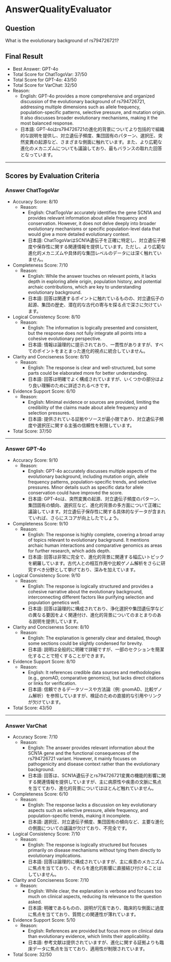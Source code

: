 # AnswerQualityEvaluator

## Question

What is the evolutionary background of rs794726721?

## Final Result

- Best Answer: GPT-4o
- Total Score for ChatTogoVar: 37/50
- Total Score for GPT-4o: 43/50
- Total Score for VarChat: 32/50
- Reason:
  - English: GPT-4o provides a more comprehensive and organized discussion of the evolutionary background of rs794726721, addressing multiple dimensions such as allele frequency, population-specific patterns, selective pressure, and mutation origin. It also discusses broader evolutionary mechanisms, making it the most balanced response.
  - 日本語: GPT-4oはrs794726721の進化的背景についてより包括的で組織的な説明を提供し、対立遺伝子頻度、集団固有のパターン、選択圧、突然変異の起源など、さまざまな側面に触れています。また、より広範な進化のメカニズムについても議論しており、最もバランスの取れた回答となっています。

---

## Scores by Evaluation Criteria

### Answer ChatTogoVar
- Accuracy Score: 8/10
  - Reason: 
    - English: ChatTogoVar accurately identifies the gene SCN1A and provides relevant information about allele frequency and conservation. However, it does not delve deeply into broader evolutionary mechanisms or specific population-level data that would give a more detailed evolutionary context.
    - 日本語: ChatTogoVarはSCN1A遺伝子を正確に特定し、対立遺伝子頻度や保存性に関する関連情報を提供しています。ただし、より広範な進化的メカニズムや具体的な集団レベルのデータには深く触れていません。
- Completeness Score: 7/10
  - Reason: 
    - English: While the answer touches on relevant points, it lacks depth in exploring allele origin, population history, and potential archaic contributions, which are key to understanding evolutionary background.
    - 日本語: 回答は関連するポイントに触れているものの、対立遺伝子の起源、集団の歴史、潜在的な古代の寄与を探る点で深さに欠けています。
- Logical Consistency Score: 8/10
  - Reason: 
    - English: The information is logically presented and consistent, but the response does not fully integrate all points into a cohesive evolutionary perspective.
    - 日本語: 情報は論理的に提示されており、一貫性がありますが、すべてのポイントをまとまった進化的視点に統合していません。
- Clarity and Conciseness Score: 8/10
  - Reason: 
    - English: The response is clear and well-structured, but some parts could be elaborated more for better understanding.
    - 日本語: 回答は明確でよく構成されていますが、いくつかの部分はより良い理解のために詳述されるべきです。
- Evidence Support Score: 6/10
  - Reason: 
    - English: Minimal evidence or sources are provided, limiting the credibility of the claims made about allele frequency and selection pressures.
    - 日本語: 提供されている証拠やソースが最小限であり、対立遺伝子頻度や選択圧に関する主張の信頼性を制限しています。
- Total Score: 37/50

---

### Answer GPT-4o
- Accuracy Score: 9/10
  - Reason: 
    - English: GPT-4o accurately discusses multiple aspects of the evolutionary background, including mutation origin, allele frequency patterns, population-specific trends, and selective pressures. Minor details such as specific data for allele conservation could have improved the score.
    - 日本語: GPT-4oは、突然変異の起源、対立遺伝子頻度のパターン、集団固有の傾向、選択圧など、進化的背景の多方面について正確に議論しています。対立遺伝子保存性に関する具体的なデータが含まれていれば、さらにスコアが向上したでしょう。
- Completeness Score: 9/10
  - Reason: 
    - English: The response is highly complete, covering a broad array of topics relevant to evolutionary background. It mentions archaic human interactions and comparative genomics as areas for further research, which adds depth.
    - 日本語: 回答は非常に完全で、進化的背景に関連する幅広いトピックを網羅しています。古代人との相互作用や比較ゲノム解析をさらに研究すべき分野として挙げており、深みを加えています。
- Logical Consistency Score: 9/10
  - Reason: 
    - English: The response is logically structured and provides a cohesive narrative about the evolutionary background, interconnecting different factors like purifying selection and population genetics well.
    - 日本語: 回答は論理的に構成されており、浄化選択や集団遺伝学などの異なる要因をよく関連付け、進化的背景についてのまとまりのある説明を提供しています。
- Clarity and Conciseness Score: 8/10
  - Reason: 
    - English: The explanation is generally clear and detailed, though some sections could be slightly condensed for brevity.
    - 日本語: 説明は全般的に明確で詳細ですが、一部のセクションを簡潔化することで短くすることができます。
- Evidence Support Score: 8/10
  - Reason: 
    - English: It references credible data sources and methodologies (e.g., gnomAD, comparative genomics), but lacks direct citations or links for verification.
    - 日本語: 信頼できるデータソースや方法論（例: gnomAD、比較ゲノム解析）を参照していますが、検証のための直接的な引用やリンクが欠けています。
- Total Score: 43/50

---

### Answer VarChat
- Accuracy Score: 7/10
  - Reason: 
    - English: The answer provides relevant information about the SCN1A gene and the functional consequences of the rs794726721 variant. However, it mainly focuses on pathogenicity and disease context rather than the evolutionary background.
    - 日本語: 回答は、SCN1A遺伝子とrs794726721変異の機能的影響に関する関連情報を提供していますが、主に病原性や疾患の文脈に焦点を当てており、進化的背景についてはほとんど触れていません。
- Completeness Score: 6/10
  - Reason: 
    - English: The response lacks a discussion on key evolutionary aspects such as selective pressure, allele frequency, and population-specific trends, making it incomplete.
    - 日本語: 選択圧、対立遺伝子頻度、集団固有の傾向など、主要な進化の側面についての議論が欠けており、不完全です。
- Logical Consistency Score: 7/10
  - Reason: 
    - English: The response is logically structured but focuses primarily on disease mechanisms without tying them directly to evolutionary implications.
    - 日本語: 回答は論理的に構成されていますが、主に疾患のメカニズムに焦点を当てており、それらを進化的影響に直接結び付けることはしていません。
- Clarity and Conciseness Score: 7/10
  - Reason: 
    - English: While clear, the explanation is verbose and focuses too much on clinical aspects, reducing its relevance to the question asked.
    - 日本語: 明確であるものの、説明が冗長であり、臨床的な側面に過度に焦点を当てており、質問との関連性が薄れています。
- Evidence Support Score: 5/10
  - Reason: 
    - English: References are provided but focus more on clinical data than evolutionary evidence, which limits their applicability.
    - 日本語: 参考文献は提供されていますが、進化に関する証拠よりも臨床データに焦点を当てており、適用性が制限されています。
- Total Score: 32/50